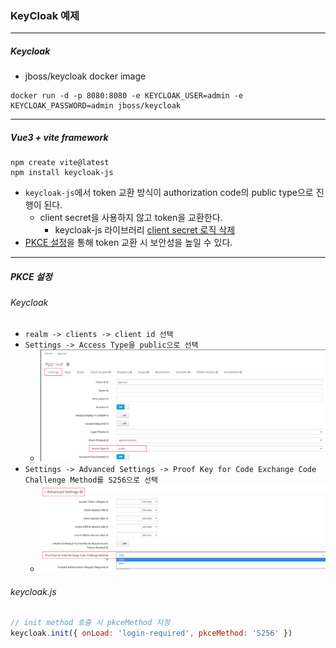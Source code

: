 ### KeyCloak 예제
---
##### Keycloak
- jboss/keycloak docker image
```
docker run -d -p 8080:8080 -e KEYCLOAK_USER=admin -e KEYCLOAK_PASSWORD=admin jboss/keycloak
``` 
---
##### Vue3 + vite framework
```
npm create vite@latest
npm install keycloak-js
```
- `keycloak-js`에서 token 교환 방식이 authorization code의 public type으로 진행이 된다.
  - client secret을 사용하지 않고 token을 교환한다.
    - keycloak-js 라이브러리 [client secret 로직 삭제](https://github.com/keycloak/keycloak/commit/913056b2b2d39707347a39dddb7bdad69fe47cc3)
- [PKCE 설정](#pkce-설정)을 통해 token 교환 시 보안성을 높일 수 있다.
---

##### PKCE 설정
###### Keycloak
- `realm -> clients -> client id 선택`
- `Settings -> Access Type을 public으로 선택`
  - ![keycloak-client-type](./assets/keycloak-client-type.png)
- `Settings -> Advanced Settings -> Proof Key for Code Exchange Code Challenge Method를 S256으로 선택`
  - ![keycloak-client-pkce-method](./assets/keycloak-client-pkce-method.png)
###### keycloak.js
```javascript 
// init method 호출 시 pkceMethod 지정
keycloak.init({ onLoad: 'login-required', pkceMethod: 'S256' })
```

